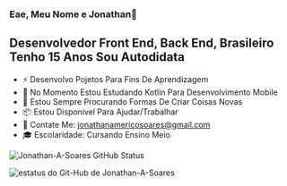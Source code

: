 ### Eae, Meu Nome e Jonathan👋
## Desenvolvedor Front End, Back End, Brasileiro Tenho 15 Anos Sou Autodidata

- ⚡  Desenvolvo Pojetos Para Fins De Aprendizagem 
- 🔬  No Momento Estou Estudando Kotlin Para Desenvolvimento Mobile
- 🔧  Estou Sempre Procurando Formas De Criar Coisas Novas 
- 📦  Estou Disponivel Para Ajudar/Trabalhar
- 📧  Contate Me: jonathanamericosoares@gmail.com
- 🎓  Escolaridade: Cursando Ensino Meio


![Jonathan-A-Soares GitHub Status](https://github-readme-stats.vercel.app/api?username=Jonathan-A-Soares&show_icons=true&theme=tokyonight)

<img aling="left" alt="estatus do Git-Hub de Jonathan-A-Soares" src="https://github-readme-stats.vercel.app/api/top-langs/?username=Jonathan-A-Soares&&langs_count=8&count_private=true&layout=compact&hide=Jupyter%20Notebook&theme=tokyonight"/>
